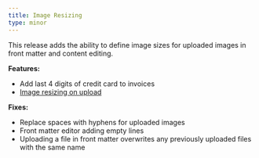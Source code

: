 ```yaml
---
title: Image Resizing
type: minor
---
```



This release adds the ability to define image sizes for uploaded images in front matter and content editing.

**Features:**

* Add last 4 digits of credit card to invoices
* [Image resizing on upload](/editing/options/)

**Fixes:**

* Replace spaces with hyphens for uploaded images
* Front matter editor adding empty lines
* Uploading a file in front matter overwrites any previously uploaded files with the same name